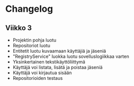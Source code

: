 # Changelog

## Viikko 3

- Projektin pohja luotu
- Repositoriot luotu
- Entitetit luotu kuvaamaan käyttäjiä ja jäseniä
- "RegistryService" luokka luotu sovelluslogiikkaa varten
- Yksinkertainen tekstikäyttöliittymä
- Käyttäjä voi listata, lisätä ja poistaa jäseniä
- Käyttäjä voi kirjautua sisään
- Repositorioiden testaus
